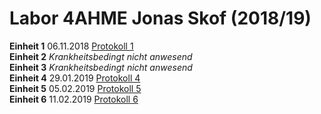 # Labor 4AHME Jonas Skof (2018/19)

**Einheit 1** 06.11.2018  [Protokoll 1](protokoll_g2_skojom15_06.11.2018.md)    
**Einheit 2**   *Krankheitsbedingt nicht anwesend*  
**Einheit 3**   *Krankheitsbedingt nicht anwesend*  
**Einheit 4** 29.01.2019  [Protokoll 4](protokoll_g2_skojom15_29.01.2019.md)       
**Einheit 5** 05.02.2019  [Protokoll 5](protokoll_g2_skojom15_05.02.2019.md)       
**Einheit 6** 11.02.2019  [Protokoll 6](protokoll_g2_skojom15_12.02.2019.md)   

